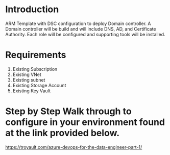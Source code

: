 # Introduction 
ARM Template with DSC configuration to deploy Domain controller.  A Domain controller will be build and will include DNS, AD, and Certificate Authority.  Each role will be configured and supporting tools will be installed.


# Requirements
1. Existing Subscription
2. Existing VNet
3. Existing subnet
4. Existing Storage Account
5. Existing Key Vault

# Step by Step Walk through to configure in your environment found at the link provided below.
https://troyault.com/azure-devops-for-the-data-engineer-part-1/